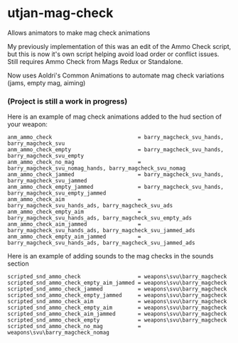 # utjan-mag-check
Allows animators to make mag check animations

My previously implementation of this was an edit of the Ammo Check script, but this is now it's own script helping avoid load order or conflict issues.
Still requires Ammo Check from Mags Redux or Standalone.

Now uses Aoldri's Common Animations to automate mag check variations (jams, empty mag, aiming)

### (Project is still a work in progress)

Here is an example of mag check animations added to the hud section of your weapon:

```
anm_ammo_check                           = barry_magcheck_svu_hands, barry_magcheck_svu
anm_ammo_check_empty                     = barry_magcheck_svu_hands, barry_magcheck_svu_empty
anm_ammo_check_no_mag                    = barry_magcheck_svu_nomag_hands, barry_magcheck_svu_nomag
anm_ammo_check_jammed                    = barry_magcheck_svu_hands, barry_magcheck_svu_jammed
anm_ammo_check_empty_jammed              = barry_magcheck_svu_hands, barry_magcheck_svu_empty_jammed
anm_ammo_check_aim                       = barry_magcheck_svu_hands_ads, barry_magcheck_svu_ads
anm_ammo_check_empty_aim                 = barry_magcheck_svu_hands_ads, barry_magcheck_svu_empty_ads
anm_ammo_check_aim_jammed                = barry_magcheck_svu_hands_ads, barry_magcheck_svu_jammed_ads
anm_ammo_check_empty_aim_jammed          = barry_magcheck_svu_hands_ads, barry_magcheck_svu_jammed_ads
```

Here is an example of adding sounds to the mag checks in the sounds section

```
scripted_snd_ammo_check                  = weapons\svu\barry_magcheck
scripted_snd_ammo_check_empty_aim_jammed = weapons\svu\barry_magcheck
scripted_snd_ammo_check_jammed           = weapons\svu\barry_magcheck
scripted_snd_ammo_check_empty_jammed     = weapons\svu\barry_magcheck
scripted_snd_ammo_check_aim              = weapons\svu\barry_magcheck
scripted_snd_ammo_check_empty_aim        = weapons\svu\barry_magcheck
scripted_snd_ammo_check_aim_jammed       = weapons\svu\barry_magcheck
scripted_snd_ammo_check_empty            = weapons\svu\barry_magcheck
scripted_snd_ammo_check_no_mag           = weapons\svu\barry_magcheck_nomag
```
